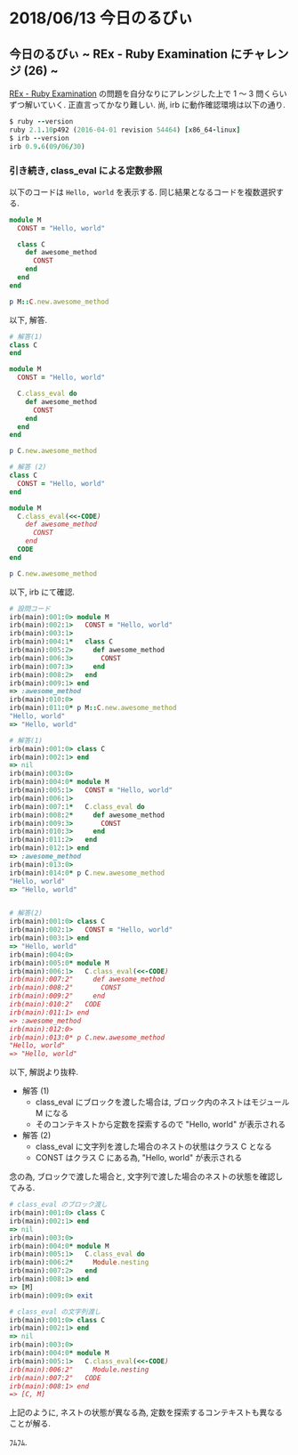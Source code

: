 # 2018/06/13 今日のるびぃ

## 今日のるびぃ ~ REx - Ruby Examination にチャレンジ (26) ~

[REx - Ruby Examination](https://rex.libertyfish.co.jp/) の問題を自分なりにアレンジした上で 1 〜 3 問くらいずつ解いていく. 正直言ってかなり難しい. 尚, irb に動作確認環境は以下の通り.

```ruby
$ ruby --version
ruby 2.1.10p492 (2016-04-01 revision 54464) [x86_64-linux]
$ irb --version
irb 0.9.6(09/06/30)
```

### 引き続き, class_eval による定数参照

以下のコードは `Hello, world` を表示する. 同じ結果となるコードを複数選択する.

```ruby
module M
  CONST = "Hello, world"

  class C
    def awesome_method
      CONST
    end
  end
end

p M::C.new.awesome_method
```

以下, 解答.

```ruby
# 解答(1)
class C
end

module M
  CONST = "Hello, world"

  C.class_eval do
    def awesome_method
      CONST
    end
  end
end

p C.new.awesome_method

# 解答 (2)
class C
  CONST = "Hello, world"
end

module M
  C.class_eval(<<-CODE)
    def awesome_method
      CONST
    end
  CODE
end

p C.new.awesome_method
```

以下, irb にて確認.

```ruby
# 設問コード
irb(main):001:0> module M
irb(main):002:1>   CONST = "Hello, world"
irb(main):003:1> 
irb(main):004:1*   class C
irb(main):005:2>     def awesome_method
irb(main):006:3>       CONST
irb(main):007:3>     end
irb(main):008:2>   end
irb(main):009:1> end
=> :awesome_method
irb(main):010:0> 
irb(main):011:0* p M::C.new.awesome_method
"Hello, world"
=> "Hello, world"

# 解答(1)
irb(main):001:0> class C
irb(main):002:1> end
=> nil
irb(main):003:0> 
irb(main):004:0* module M
irb(main):005:1>   CONST = "Hello, world"
irb(main):006:1> 
irb(main):007:1*   C.class_eval do
irb(main):008:2*     def awesome_method
irb(main):009:3>       CONST
irb(main):010:3>     end
irb(main):011:2>   end
irb(main):012:1> end
=> :awesome_method
irb(main):013:0> 
irb(main):014:0* p C.new.awesome_method
"Hello, world"
=> "Hello, world"


# 解答(2)
irb(main):001:0> class C
irb(main):002:1>   CONST = "Hello, world"
irb(main):003:1> end
=> "Hello, world"
irb(main):004:0> 
irb(main):005:0* module M
irb(main):006:1>   C.class_eval(<<-CODE)
irb(main):007:2"     def awesome_method
irb(main):008:2"       CONST
irb(main):009:2"     end
irb(main):010:2"   CODE
irb(main):011:1> end
=> :awesome_method
irb(main):012:0> 
irb(main):013:0* p C.new.awesome_method
"Hello, world"
=> "Hello, world"
```

以下, 解説より抜粋.

* 解答 (1)
    * class_eval にブロックを渡した場合は, ブロック内のネストはモジュール M になる
    * そのコンテキストから定数を探索するので "Hello, world" が表示される
* 解答 (2)
    * class_eval に文字列を渡した場合のネストの状態はクラス C となる
    * CONST はクラス C にある為, "Hello, world" が表示される

念の為, ブロックで渡した場合と, 文字列で渡した場合のネストの状態を確認してみる.

```ruby
# class_eval のブロック渡し
irb(main):001:0> class C
irb(main):002:1> end
=> nil
irb(main):003:0> 
irb(main):004:0* module M
irb(main):005:1>   C.class_eval do
irb(main):006:2*     Module.nesting
irb(main):007:2>   end
irb(main):008:1> end
=> [M]
irb(main):009:0> exit

# class_eval の文字列渡し
irb(main):001:0> class C
irb(main):002:1> end
=> nil
irb(main):003:0> 
irb(main):004:0* module M
irb(main):005:1>   C.class_eval(<<-CODE)
irb(main):006:2"     Module.nesting
irb(main):007:2"   CODE
irb(main):008:1> end
=> [C, M]
```

上記のように, ネストの状態が異なる為, 定数を探索するコンテキストも異なることが解る.

ﾌﾑﾌﾑ.

